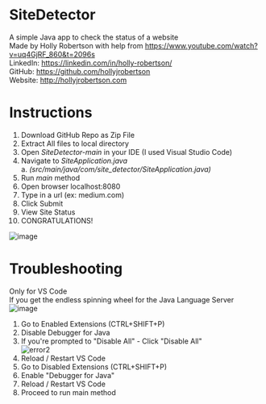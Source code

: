 # SiteDetector
A simple Java app to check the status of a website  
Made by Holly Robertson with help from https://www.youtube.com/watch?v=uq4GjRF_860&t=2096s  
LinkedIn: https://linkedin.com/in/holly-robertson/  
GitHub: https://github.com/hollyjrobertson  
Website: http://hollyjrobertson.com  

# Instructions
1. Download GitHub Repo as Zip File
2. Extract All files to local directory
3. Open <i>SiteDetector-main</i> in your IDE (I used Visual Studio Code)
4. Navigate to <i>SiteApplication.java</i>  
  a. <i>(src/main/java/com/site_detector/SiteApplication.java)</i>
5. Run <i>main</i> method
6. Open browser localhost:8080
7. Type in a url (ex: medium.com)
8. Click Submit
9. View Site Status
10. CONGRATULATIONS!

![image](https://user-images.githubusercontent.com/31171295/128935359-631b4365-d8d6-4e2a-8126-cc0680ff8c91.png)

  
# Troubleshooting  
Only for VS Code  
If you get the endless spinning wheel for the Java Language Server
![image](https://user-images.githubusercontent.com/31171295/128935190-0b5d6869-db77-4a4c-a061-0fb80a406d10.png)
  1. Go to Enabled Extensions (CTRL+SHIFT+P)
  2. Disable Debugger for Java
  3. If you're prompted to "Disable All" - Click "Disable All"  
  ![error2](https://user-images.githubusercontent.com/31171295/128935290-de1f2ab7-d91d-4b17-aacb-3ff06392f8ef.png)
  5. Reload / Restart VS Code
  6. Go to Disabled Extensions (CTRL+SHIFT+P)
  7. Enable "Debugger for Java"
  8. Reload / Restart VS Code
  9. Proceed to run main method
